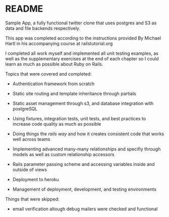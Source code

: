 # README

Sample App, a fully functional twitter clone that uses postgres and S3 as data and file backends respectively.

This app was completed according to the instructions provided By Michael Hartl in his accompanying course at railstutorial.org

I completed all work myself and implemented all unit testing examples, as well as the supplementary exercises at the end of each chapter so I could learn as much as possible about Ruby on Rails.

Topics that were covered and completed:

* Authentication framework from scratch

* Static site routing and template inheritance through partials

* Static asset management through s3, and database integration with postgreSQL

* Using fixtures, integration tests, unit tests, and best practices to increase code quality as much as possible

* Doing things the *rails way* and how it creates consistent code that works well across teams

* Implementing advanced many-many relationships and specifiy through models as well as custom relationship accessors

* Rails parameter passing scheme and accessing variables inside and outside of views

* Deployment to heroku

* Management of deployment, development, and testing environments


Things that were skipped:

* email verification altough debug mailers were checked and functional
